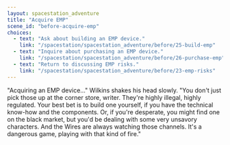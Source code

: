 ```yaml
---
layout: spacestation_adventure
title: "Acquire EMP"
scene_id: "before-acquire-emp"
choices:
  - text: "Ask about building an EMP device."
    link: "/spacestation/spacestation_adventure/before/25-build-emp"
  - text: "Inquire about purchasing an EMP device."
    link: "/spacestation/spacestation_adventure/before/26-purchase-emp"
  - text: "Return to discussing EMP risks."
    link: "/spacestation/spacestation_adventure/before/23-emp-risks"
---
```


"Acquiring an EMP device..." Wilkins shakes his head slowly. "You don't just pick those up at the corner store, writer. They're highly illegal, highly regulated. Your best bet is to build one yourself, if you have the technical know-how and the components. Or, if you're desperate, you might find one on the black market, but you'd be dealing with some very unsavory characters. And the Wires are always watching those channels. It's a dangerous game, playing with that kind of fire."
